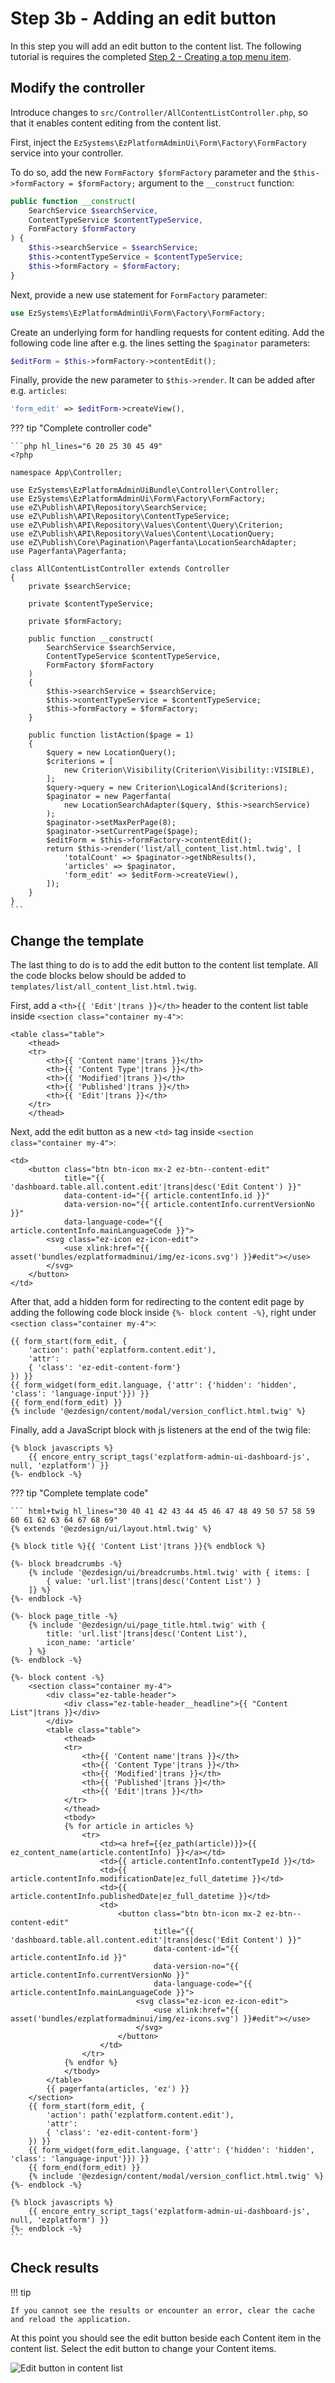 # Step 3b - Adding an edit button

In this step you will add an edit button to the content list. The following tutorial is requires the completed [Step 2 - Creating a top menu item](2_creating_a_content_list.md).

## Modify the controller

Introduce changes to `src/Controller/AllContentListController.php`, so that it enables content editing from the content list.

First, inject the `EzSystems\EzPlatformAdminUi\Form\Factory\FormFactory` service into your controller.

To do so, add the new `FormFactory $formFactory` parameter and the `$this->formFactory = $formFactory;` argument to the `__construct` function:

```php hl_lines="4 8"
public function __construct(
    SearchService $searchService,
    ContentTypeService $contentTypeService,
    FormFactory $formFactory
) {
    $this->searchService = $searchService;
    $this->contentTypeService = $contentTypeService;
    $this->formFactory = $formFactory;
}
```

Next, provide a new use statement for `FormFactory` parameter:

```php
use EzSystems\EzPlatformAdminUi\Form\Factory\FormFactory;
```

Create an underlying form for handling requests for content editing.
Add the following code line after e.g. the lines setting the `$paginator` parameters:

```php
$editForm = $this->formFactory->contentEdit();
```

Finally, provide the new parameter to `$this->render`. It can be added after e.g. `articles`:

``` php
'form_edit' => $editForm->createView(),
```

??? tip "Complete controller code"

    ```php hl_lines="6 20 25 30 45 49"
    <?php
    
    namespace App\Controller;
    
    use EzSystems\EzPlatformAdminUiBundle\Controller\Controller;
    use EzSystems\EzPlatformAdminUi\Form\Factory\FormFactory;
    use eZ\Publish\API\Repository\SearchService;
    use eZ\Publish\API\Repository\ContentTypeService;
    use eZ\Publish\API\Repository\Values\Content\Query\Criterion;
    use eZ\Publish\API\Repository\Values\Content\LocationQuery;
    use eZ\Publish\Core\Pagination\Pagerfanta\LocationSearchAdapter;
    use Pagerfanta\Pagerfanta;
    
    class AllContentListController extends Controller
    {
        private $searchService;
    
        private $contentTypeService;
    
        private $formFactory;
    
        public function __construct(
            SearchService $searchService,
            ContentTypeService $contentTypeService,
            FormFactory $formFactory
        )
        {
            $this->searchService = $searchService;
            $this->contentTypeService = $contentTypeService;
            $this->formFactory = $formFactory;
        }
    
        public function listAction($page = 1)
        {
            $query = new LocationQuery();
            $criterions = [
                new Criterion\Visibility(Criterion\Visibility::VISIBLE),
            ];
            $query->query = new Criterion\LogicalAnd($criterions);
            $paginator = new Pagerfanta(
                new LocationSearchAdapter($query, $this->searchService)
            );
            $paginator->setMaxPerPage(8);
            $paginator->setCurrentPage($page);
            $editForm = $this->formFactory->contentEdit();
            return $this->render('list/all_content_list.html.twig', [
                'totalCount' => $paginator->getNbResults(),
                'articles' => $paginator,
                'form_edit' => $editForm->createView(),
            ]);
        }
    }
    ```

## Change the template

The last thing to do is to add the edit button to the content list template.
All the code blocks below should be added to `templates/list/all_content_list.html.twig`.

First, add a `<th>{{ 'Edit'|trans }}</th>` header to the content list table inside `<section class="container my-4">`:

```html+twig  hl_lines="8"
<table class="table">
    <thead>
    <tr>
        <th>{{ 'Content name'|trans }}</th>
        <th>{{ 'Content Type'|trans }}</th>
        <th>{{ 'Modified'|trans }}</th>
        <th>{{ 'Published'|trans }}</th>
        <th>{{ 'Edit'|trans }}</th>
    </tr>
    </thead>
```

Next, add the edit button as a new `<td>` tag inside `<section class="container my-4">`:

```html+twig
<td>
    <button class="btn btn-icon mx-2 ez-btn--content-edit"
            title="{{ 'dashboard.table.all.content.edit'|trans|desc('Edit Content') }}"
            data-content-id="{{ article.contentInfo.id }}"
            data-version-no="{{ article.contentInfo.currentVersionNo }}"
            data-language-code="{{ article.contentInfo.mainLanguageCode }}">
        <svg class="ez-icon ez-icon-edit">
            <use xlink:href="{{ asset('bundles/ezplatformadminui/img/ez-icons.svg') }}#edit"></use>
        </svg>
    </button>
</td>
```

After that, add a hidden form for redirecting to the content edit page by adding the following code block inside `{%- block content -%}`, right under `<section class="container my-4">`:

```html+twig
{{ form_start(form_edit, {
    'action': path('ezplatform.content.edit'),
    'attr':
    { 'class': 'ez-edit-content-form'}
}) }}
{{ form_widget(form_edit.language, {'attr': {'hidden': 'hidden', 'class': 'language-input'}}) }}
{{ form_end(form_edit) }}
{% include '@ezdesign/content/modal/version_conflict.html.twig' %}
```

Finally, add a JavaScript block with js listeners at the end of the twig file:

```html+twig
{% block javascripts %}
    {{ encore_entry_script_tags('ezplatform-admin-ui-dashboard-js', null, 'ezplatform') }}
{%- endblock -%}

```

??? tip "Complete template code"

    ``` html+twig hl_lines="30 40 41 42 43 44 45 46 47 48 49 50 57 58 59 60 61 62 63 64 67 68 69"
    {% extends '@ezdesign/ui/layout.html.twig' %}
    
    {% block title %}{{ 'Content List'|trans }}{% endblock %}
    
    {%- block breadcrumbs -%}
        {% include '@ezdesign/ui/breadcrumbs.html.twig' with { items: [
            { value: 'url.list'|trans|desc('Content List') }
        ]} %}
    {%- endblock -%}
    
    {%- block page_title -%}
        {% include '@ezdesign/ui/page_title.html.twig' with {
            title: 'url.list'|trans|desc('Content List'),
            icon_name: 'article'
        } %}
    {%- endblock -%}
    
    {%- block content -%}
        <section class="container my-4">
            <div class="ez-table-header">
                <div class="ez-table-header__headline">{{ "Content List"|trans }}</div>
            </div>
            <table class="table">
                <thead>
                <tr>
                    <th>{{ 'Content name'|trans }}</th>
                    <th>{{ 'Content Type'|trans }}</th>
                    <th>{{ 'Modified'|trans }}</th>
                    <th>{{ 'Published'|trans }}</th>
                    <th>{{ 'Edit'|trans }}</th>
                </tr>
                </thead>
                <tbody>
                {% for article in articles %}
                    <tr>
                        <td><a href={{ez_path(article)}}>{{ ez_content_name(article.contentInfo) }}</a></td>
                        <td>{{ article.contentInfo.contentTypeId }}</td>
                        <td>{{ article.contentInfo.modificationDate|ez_full_datetime }}</td>
                        <td>{{ article.contentInfo.publishedDate|ez_full_datetime }}</td>
                        <td>
                            <button class="btn btn-icon mx-2 ez-btn--content-edit"
                                    title="{{ 'dashboard.table.all.content.edit'|trans|desc('Edit Content') }}"
                                    data-content-id="{{ article.contentInfo.id }}"
                                    data-version-no="{{ article.contentInfo.currentVersionNo }}"
                                    data-language-code="{{ article.contentInfo.mainLanguageCode }}">
                                <svg class="ez-icon ez-icon-edit">
                                    <use xlink:href="{{ asset('bundles/ezplatformadminui/img/ez-icons.svg') }}#edit"></use>
                                </svg>
                            </button>
                        </td>
                    </tr>
                {% endfor %}
                </tbody>
            </table>
            {{ pagerfanta(articles, 'ez') }}
        </section>    
        {{ form_start(form_edit, {
            'action': path('ezplatform.content.edit'),
            'attr':
            { 'class': 'ez-edit-content-form'}
        }) }}
        {{ form_widget(form_edit.language, {'attr': {'hidden': 'hidden', 'class': 'language-input'}}) }}
        {{ form_end(form_edit) }}
        {% include '@ezdesign/content/modal/version_conflict.html.twig' %}
    {%- endblock -%}
    
    {% block javascripts %}
        {{ encore_entry_script_tags('ezplatform-admin-ui-dashboard-js', null, 'ezplatform') }}
    {%- endblock -%}
    ```

## Check results

!!! tip

    If you cannot see the results or encounter an error, clear the cache and reload the application.

At this point you should see the edit button beside each Content item in the content list.
Select the edit button to change your Content items.

![Edit button in content list](img/content_list_edit.png "Edit button in content list")
